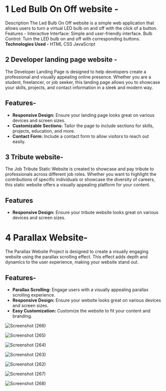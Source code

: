 # 1 Led Bulb On Off website -
Description
The Led Bulb On Off website is a simple web application that allows users to turn a virtual LED bulb on and off with the click of a button.
Features -
Interactive Interface: Simple and user-friendly interface.
Bulb Control: Turn the LED bulb on and off with corresponding buttons.
**Technologies Used -**
HTML
CSS
JavaScript

## 2 Developer landing page website -
The Developer Landing Page is designed to help developers create a professional and visually appealing online presence. Whether you are a student, freelancer, or job seeker, this landing page allows you to showcase your skills, projects, and contact information in a sleek and modern way.
## Features-
- **Responsive Design:** Ensure your landing page looks great on various devices and screen sizes.
- **Customizable Sections:** Tailor the page to include sections for skills, projects, education, and more.
- **Contact Form:** Include a contact form to allow visitors to reach out easily.
## 3 Tribute website-
The Job Tribute Static Website is created to showcase and pay tribute to professionals across different job roles. Whether you want to highlight the contributions of specific individuals or showcase the diversity of careers, this static website offers a visually appealing platform for your content.
## Features
- **Responsive Design:** Ensure your tribute website looks great on various devices and screen sizes.
  
# 4 Parallax Website-
The Parallax Website Project is designed to create a visually engaging website using the parallax scrolling effect.
This effect adds depth and dynamics to the user experience, making your website stand out.
## Features-

- **Parallax Scrolling:** Engage users with a visually appealing parallax scrolling experience.
- **Responsive Design:** Ensure your website looks great on various devices and screen sizes.
- **Easy Customization:** Customize the website to fit your content and branding.

![Screenshot (266)](https://github.com/Aakash5209/static_website/assets/56769552/89dd4d89-08e4-45dc-82ba-76b437f1903c)

![Screenshot (265)](https://github.com/Aakash5209/static_website/assets/56769552/eb4c69f2-0bbb-4e13-8ffa-78b072af8dfb)

![Screenshot (264)](https://github.com/Aakash5209/static_website/assets/56769552/91088fbe-1604-465b-acf1-3a393337fb47)

![Screenshot (263)](https://github.com/Aakash5209/static_website/assets/56769552/a47fe8e4-8360-443b-9d2e-f00e76454d18)

![Screenshot (262)](https://github.com/Aakash5209/static_website/assets/56769552/eba833c8-8154-41da-826d-da1ba09e7746)

![Screenshot (267)](https://github.com/Aakash5209/static_website/assets/56769552/15909790-6083-4d9c-a826-40a7b7b78706)

![Screenshot (268)](https://github.com/Aakash5209/static_website/assets/56769552/1659d003-4879-476e-b5ec-47d85ef72edc)
